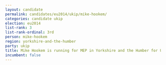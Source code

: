 ```yaml
---
layout: candidate
permalink: candidates/eu2014/ukip/mike-hookem/
categories: candidate ukip
election: eu2014
list-rank: 3
list-rank-ordinal: 3rd
person: mike-hookem
region: yorkshire-and-the-humber
party: ukip
title: Mike Hookem is running for MEP in Yorkshire and the Humber for UKIP
incumbent: false
---
```

